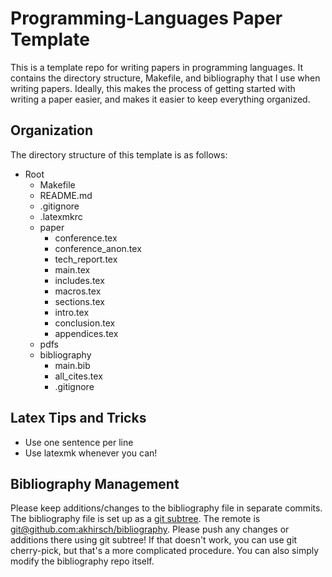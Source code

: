 # Programming-Languages Paper Template

This is a template repo for writing papers in programming languages. 
It contains the directory structure, Makefile, and bibliography that I use when writing papers.
Ideally, this makes the process of getting started with writing a paper easier, and makes it easier to keep everything organized. 

## Organization
The directory structure of this template is as follows:
- Root
  + Makefile
  + README.md
  + .gitignore
  + .latexmkrc
  + paper
     - conference.tex
	 - conference_anon.tex
	 - tech_report.tex
	 - main.tex
	 - includes.tex
	 - macros.tex
	 - sections.tex
	 - intro.tex
	 - conclusion.tex
	 - appendices.tex
  + pdfs
  + bibliography
     - main.bib
	 - all_cites.tex
	 - .gitignore
## Latex Tips and Tricks
- Use one sentence per line
- Use latexmk whenever you can!
## Bibliography Management
Please keep additions/changes to the bibliography file in separate commits. 
The bibliography file is set up as a [git subtree](https://www.atlassian.com/git/tutorials/git-subtree).
The remote is [git@github.com:akhirsch/bibliography](https://www.github.com/akhirsch/bibliography).
Please push any changes or additions there using git subtree!
If that doesn't work, you can use git cherry-pick, but that's a more complicated procedure.
You can also simply modify the bibliography repo itself.
